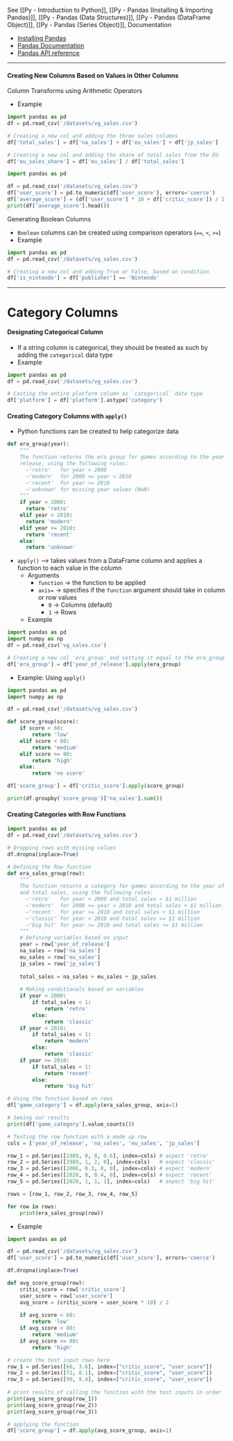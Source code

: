 See [[Py - Introduction to Python]], [[Py - Pandas (Installing & Importing Pandas)]], [[Py - Pandas (Data Structures)]], [[Py - Pandas (DataFrame Object)]], [[Py - Pandas (Series Object)]], 
Documentation
* [Installing Pandas](https://pandas.pydata.org/docs/getting_started/install.html)
* [Pandas Documentation](https://pandas.pydata.org/docs/)
* [Pandas API reference](https://pandas.pydata.org/docs/reference/index.html)

---

#### Creating New Columns Based on Values in Other Columns
Column Transforms using Arithmetic Operators
* Example
```Python
import pandas as pd
df = pd.read_csv('/datasets/vg_sales.csv')

# Creating a new col and adding the three sales columns
df['total_sales'] = df['na_sales'] + df['eu_sales'] + df['jp_sales']

# Creating a new col and adding the share of total sales from the EU
df['eu_sales_share'] = df['eu_sales'] / df['total_sales']
```

```Python
import pandas as pd

df = pd.read_csv('/datasets/vg_sales.csv')
df['user_score'] = pd.to_numeric(df['user_score'], errors='coerce')
df['average_score'] = (df['user_score'] * 10 + df['critic_score']) / 2
print(df['average_score'].head())
```

Generating Boolean Columns
* `Boolean` columns can be created using comparison operators (`==`, `<`, `>=`)
* Example
```Python
import pandas as pd
df = pd.read_csv('/datasets/vg_sales.csv')

# Creating a new col and adding True or False, based on condition
df['is_nintendo'] = df['publisher'] == 'Nintendo'
```

---
# Category Columns

#### Designating Categorical Column
* If a string column is categorical, they should be treated as such by adding the `categorical` data type
* Example
```Python
import pandas as pd
df = pd.read_csv('/datasets/vg_sales.csv')

# Casting the entire platform column as `categorical` data type
df['platform'] = df['platform'].astype('category')
```

#### Creating Category Columns with `apply()`
* Python functions can be created to help categorize data 
```Python
def era_group(year):
    """ 
    The function returns the era group for games according to the year of
    release, using the following rules:
      —'retro'   for year < 2000
      —'modern'  for 2000 <= year < 2010
      —'recent'  for year >= 2010
      —'unknown' for missing year values (NaN)
    """
    if year < 2000:
      return 'retro'
    elif year < 2010:
      return 'modern'
    elif year >= 2010:
      return 'recent'
    else:
      return 'unknown'
```
* `apply()` --> takes values from a DataFrame column and applies a function to each value in the column
	* Arguments
		* `function` -> the function to be applied
		* `axis=` -> specifies if the `function` argument should take in column or row values 
			* `0`  -> Columns (default)
			* `1` -> Rows 
	* Example
```Python
import pandas as pd
import numpy as np
df = pd.read_csv('vg_sales.csv')

# Creating a new col 'era_group' and setting it equal to the era_group function applied to each value of the 'year_of_release' col
df['era_group'] = df['year_of_release'].apply(era_group)
```

* Example: Using `apply()`
```Python
import pandas as pd
import numpy as np

df = pd.read_csv('/datasets/vg_sales.csv')

def score_group(score):
    if score < 60:
        return 'low'
    elif score < 80:
        return 'medium'
    elif score >= 80:
        return 'high'
    else:
        return 'no score'

df['score_group'] = df['critic_score'].apply(score_group)

print(df.groupby('score_group')['na_sales'].sum())
```

#### Creating Categories with Row Functions
```Python
import pandas as pd
df = pd.read_csv('/datasets/vg_sales.csv')

# Dropping rows with missing values
df.dropna(inplace=True)

# Defining the Row function
def era_sales_group(row):
    """
    The function returns a category for games according to the year of release 
    and total sales, using the following rules:
      —'retro'   for year < 2000 and total sales < $1 million
      —'modern'  for 2000 <= year < 2010 and total sales < $1 million
      —'recent'  for year >= 2010 and total sales < $1 million
      —'classic' for year < 2010 and total sales >= $1 million
      —'big hit' for year >= 2010 and total sales >= $1 million
    """
    # Defining variables based on input
    year = row['year_of_release']
    na_sales = row['na_sales']
    eu_sales = row['eu_sales']
    jp_sales = row['jp_sales']
    
    total_sales = na_sales + eu_sales + jp_sales
    
    # Making conditionals based on variables
    if year < 2000:
        if total_sales < 1:
            return 'retro'
        else:
            return 'classic'
    if year < 2010:
        if total_sales < 1:
            return 'modern'
        else:
            return 'classic'
    if year >= 2010:
        if total_sales < 1:
            return 'recent'
        else:
            return 'big hit'

# Using the function based on rows
df['game_category'] = df.apply(era_sales_group, axis=1)

# Seeing our results
print(df['game_category'].value_counts())
```

```Python
# Testing the row function with a made up row
cols = ['year_of_release', 'na_sales', 'eu_sales', 'jp_sales']

row_1 = pd.Series([1989, 0, 0, 0.6], index=cols) # expect 'retro'
row_2 = pd.Series([1989, 1, 2, 0], index=cols)   # expect 'classic'
row_3 = pd.Series([2006, 0.3, 0, 0], index=cols) # expect 'modern'
row_4 = pd.Series([2020, 0, 0.4, 0], index=cols) # expect 'recent'
row_5 = pd.Series([2020, 1, 1, 1], index=cols)   # expect 'big hit'

rows = [row_1, row_2, row_3, row_4, row_5]

for row in rows:
    print(era_sales_group(row))
```

* Example
```Python
import pandas as pd

df = pd.read_csv('/datasets/vg_sales.csv')
df['user_score'] = pd.to_numeric(df['user_score'], errors='coerce')

df.dropna(inplace=True)

def avg_score_group(row):
    critic_score = row['critic_score']
    user_score = row['user_score']
    avg_score = (critic_score + user_score * 10) / 2
    
    if avg_score < 60:
        return 'low'
    if avg_score < 80:
        return 'medium'
    if avg_score >= 80:
        return 'high'

# create the test input rows here
row_1 = pd.Series([66, 3.6], index=["critic_score", "user_score"])
row_2 = pd.Series([72, 8.1], index=["critic_score", "user_score"])
row_3 = pd.Series([99, 9.4], index=["critic_score", "user_score"])
   
# print results of calling the function with the test inputs in order
print(avg_score_group(row_1))
print(avg_score_group(row_2))
print(avg_score_group(row_3))

# applying the function
df['score_group'] = df.apply(avg_score_group, axis=1)
```